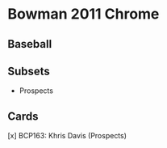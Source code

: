 # Bowman 2011 Chrome
## Baseball

## Subsets

- Prospects

## Cards

[x] BCP163: Khris Davis (Prospects) <br>